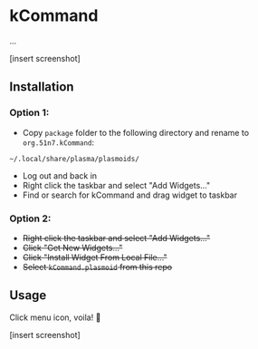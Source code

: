 # kCommand

...

[insert screenshot]

## Installation

### **Option 1:**

- Copy `package` folder to the following directory and rename to `org.51n7.kCommand`:

```
~/.local/share/plasma/plasmoids/
```

- Log out and back in
- Right click the taskbar and select "Add Widgets..."
- Find or search for kCommand and drag widget to taskbar

### **Option 2:**

- ~~Right click the taskbar and select "Add Widgets..."~~
- ~~Click "Get New Widgets..."~~
- ~~Click "Install Widget From Local File..."~~
- ~~Select `kCommand.plasmoid` from this repo~~

## Usage

Click menu icon, voila! 🎉

[insert screenshot]




